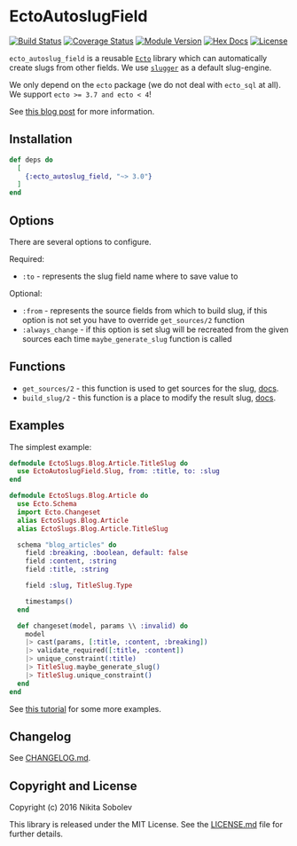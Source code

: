 # EctoAutoslugField

[![Build Status](https://github.com/sobolevn/ecto_autoslug_field/workflows/test/badge.svg?branch=master&event=push)](https://github.com/sobolevn/ecto_autoslug_field/actions?query=workflow%3Atest)
[![Coverage Status](https://coveralls.io/repos/github/sobolevn/ecto_autoslug_field/badge.svg?branch=master)](https://coveralls.io/github/sobolevn/ecto_autoslug_field?branch=master)
[![Module Version](https://img.shields.io/hexpm/v/ecto_autoslug_field.svg)](https://hex.pm/packages/ecto_autoslug_field)
[![Hex Docs](https://img.shields.io/badge/hex-docs-lightgreen.svg)](https://hexdocs.pm/ecto_autoslug_field/)
[![License](https://img.shields.io/hexpm/l/ecto_autoslug_field.svg)](https://github.com/sobolevn/ecto_autoslug_field/blob/master/LICENSE)

`ecto_autoslug_field` is a reusable [`Ecto`](https://github.com/elixir-ecto/ecto) library which can automatically create slugs from other fields. We use [`slugger`](https://github.com/h4cc/slugger) as a default slug-engine.

We only depend on the `ecto` package (we do not deal with `ecto_sql` at all).
We support `ecto >= 3.7 and ecto < 4`!

See [this blog post](https://sobolevn.me/2017/07/creating-slugs-for-ecto-schemas)
for more information.


## Installation

```elixir
def deps do
  [
    {:ecto_autoslug_field, "~> 3.0"}
  ]
end
```


## Options

There are several options to configure.

Required:

- `:to` - represents the slug field name where to save value to

Optional:

- `:from` - represents the source fields from which to build slug, if this option is not set you have to override `get_sources/2` function
- `:always_change` - if this option is set slug will be recreated from the given sources each time `maybe_generate_slug` function is called


## Functions

- `get_sources/2` - this function is used to get sources for the slug, [docs](https://hexdocs.pm/ecto_autoslug_field/EctoAutoslugField.SlugBase.html#get_sources/2).
- `build_slug/2` - this function is a place to modify the result slug, [docs](https://hexdocs.pm/ecto_autoslug_field/EctoAutoslugField.SlugBase.html#build_slug/2).


## Examples

The simplest example:

```elixir
defmodule EctoSlugs.Blog.Article.TitleSlug do
  use EctoAutoslugField.Slug, from: :title, to: :slug
end

defmodule EctoSlugs.Blog.Article do
  use Ecto.Schema
  import Ecto.Changeset
  alias EctoSlugs.Blog.Article
  alias EctoSlugs.Blog.Article.TitleSlug

  schema "blog_articles" do
    field :breaking, :boolean, default: false
    field :content, :string
    field :title, :string

    field :slug, TitleSlug.Type

    timestamps()
  end

  def changeset(model, params \\ :invalid) do
    model
    |> cast(params, [:title, :content, :breaking])
    |> validate_required([:title, :content])
    |> unique_constraint(:title)
    |> TitleSlug.maybe_generate_slug()
    |> TitleSlug.unique_constraint()
  end
end
```

See [this tutorial](https://sobolevn.me/2017/07/creating-slugs-for-ecto-schemas)
for some more examples.


## Changelog

See [CHANGELOG.md](./CHANGELOG.md).


## Copyright and License

Copyright (c) 2016 Nikita Sobolev

This library is released under the MIT License. See the [LICENSE.md](./LICENSE.md) file
for further details.
